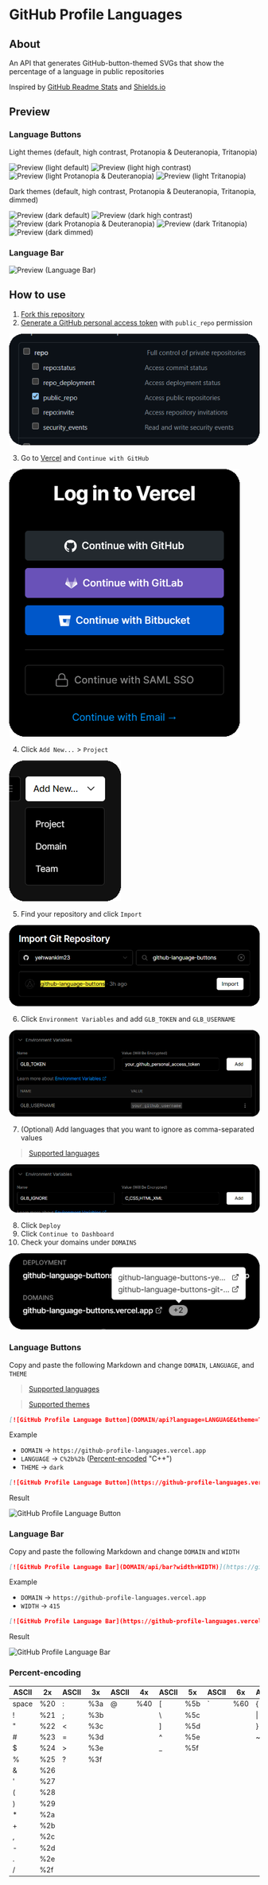 # GitHub Profile Languages

## About

An API that generates GitHub-button-themed SVGs that show the percentage of a language in public repositories

Inspired by [GitHub Readme Stats](https://github.com/anuraghazra/github-readme-stats) and [Shields.io](https://github.com/badges/shields)

## Preview

### Language Buttons

Light themes (default, high contrast, Protanopia & Deuteranopia, Tritanopia)

![Preview (light default)](https://github-profile-languages.vercel.app/api?language=TI%20Program&theme=light) ![Preview (light high contrast)](https://github-profile-languages.vercel.app/api?language=Java&theme=light_high_contrast) ![Preview (light Protanopia & Deuteranopia)](https://github-profile-languages.vercel.app/api?language=Processing&theme=light_colorblind) ![Preview (light Tritanopia)](https://github-profile-languages.vercel.app/api?language=Python&theme=light_tritanopia)

Dark themes (default, high contrast, Protanopia & Deuteranopia, Tritanopia, dimmed)

![Preview (dark default)](https://github-profile-languages.vercel.app/api?language=JavaScript) ![Preview (dark high contrast)](https://github-profile-languages.vercel.app/api?language=Batchfile&theme=dark_high_contrast) ![Preview (dark Protanopia & Deuteranopia)](https://github-profile-languages.vercel.app/api?language=VBScript&theme=dark_colorblind) ![Preview (dark Tritanopia)](https://github-profile-languages.vercel.app/api?language=PowerShell&theme=dark_tritanopia) ![Preview (dark dimmed)](https://github-profile-languages.vercel.app/api?language=AutoHotkey&theme=dark_dimmed)

### Language Bar

![Preview (Language Bar)](https://github-profile-languages.vercel.app/api/bar?width=415)

## How to use

1. [Fork this repository](https://github.com/yehwankim23/github-profile-languages/fork)
2. [Generate a GitHub personal access token](https://github.com/settings/tokens/new) with `public_repo` permission

![How to use (GitHub personal access token)](how-to-use-2.png)

3. Go to [Vercel](https://vercel.com/login) and `Continue with GitHub`

![How to use (Continue with GitHub)](how-to-use-3.png)

4. Click `Add New...` > `Project`

![How to use (Add New... > Project)](how-to-use-4.png)

5. Find your repository and click `Import`

![How to use (Import)](how-to-use-5.png)

6. Click `Environment Variables` and add `GLB_TOKEN` and `GLB_USERNAME`

![How to use (Environment Variables)](how-to-use-6.png)

7. (Optional) Add languages that you want to ignore as comma-separated values

> [Supported languages](/src/languages.js)

![How to use (ignore)](how-to-use-7.png)

8. Click `Deploy`
9. Click `Continue to Dashboard`
10. Check your domains under `DOMAINS`

![How to use (ignore)](how-to-use-10.png)

### Language Buttons

Copy and paste the following Markdown and change `DOMAIN`, `LANGUAGE`, and `THEME`

> [Supported languages](/src/languages.js)

> [Supported themes](/src/themes.js)

```md
[![GitHub Profile Language Button](DOMAIN/api?language=LANGUAGE&theme=THEME)](https://github.com/yehwankim23/github-profile-languages)
```

Example

- `DOMAIN` → `https://github-profile-languages.vercel.app`
- `LANGUAGE` → `C%2b%2b` ([Percent-encoded](#percent-encoding) "C++")
- `THEME` → `dark`

```md
[![GitHub Profile Language Button](https://github-profile-languages.vercel.app/api?language=C%2b%2b&theme=dark)](https://github.com/yehwankim23/github-profile-languages)
```

Result

![GitHub Profile Language Button](https://github-profile-languages.vercel.app/api?language=C%2b%2b)

### Language Bar

Copy and paste the following Markdown and change `DOMAIN` and `WIDTH`

```md
[![GitHub Profile Language Bar](DOMAIN/api/bar?width=WIDTH)](https://github.com/yehwankim23/github-profile-languages)
```

Example

- `DOMAIN` → `https://github-profile-languages.vercel.app`
- `WIDTH` → `415`

```md
[![GitHub Profile Language Bar](https://github-profile-languages.vercel.app/api/bar?width=415)](https://github.com/yehwankim23/github-profile-languages)
```

Result

![GitHub Profile Language Bar](https://github-profile-languages.vercel.app/api/bar?width=415)

### Percent-encoding

| ASCII | 2x  | ASCII | 3x  | ASCII | 4x  | ASCII | 5x  | ASCII | 6x  | ASCII | 7x  |
| ----- | --- | ----- | --- | ----- | --- | ----- | --- | ----- | --- | ----- | --- |
| space | %20 | :     | %3a | @     | %40 | [     | %5b | `     | %60 | {     | %7b |
| !     | %21 | ;     | %3b |       |     | \     | %5c |       |     | \|    | %7c |
| "     | %22 | <     | %3c |       |     | ]     | %5d |       |     | }     | %7d |
| #     | %23 | =     | %3d |       |     | ^     | %5e |       |     | ~     | %7e |
| $     | %24 | >     | %3e |       |     | \_    | %5f |
| %     | %25 | ?     | %3f |
| &     | %26 |
| '     | %27 |
| (     | %28 |
| )     | %29 |
| \*    | %2a |
| +     | %2b |
| ,     | %2c |
| -     | %2d |
| .     | %2e |
| /     | %2f |

